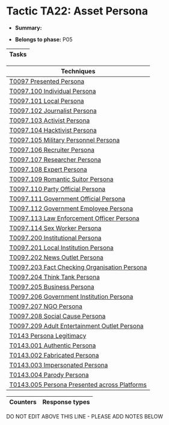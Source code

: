 # Tactic TA22: Asset Persona

* **Summary:** 

* **Belongs to phase:** P05



| Tasks |
| ----- |



| Techniques |
| ---------- |
| [T0097 Presented Persona](../../generated_pages/techniques/T0097.md) |
| [T0097.100 Individual Persona](../../generated_pages/techniques/T0097.100.md) |
| [T0097.101 Local Persona](../../generated_pages/techniques/T0097.101.md) |
| [T0097.102 Journalist Persona](../../generated_pages/techniques/T0097.102.md) |
| [T0097.103 Activist Persona](../../generated_pages/techniques/T0097.103.md) |
| [T0097.104 Hacktivist Persona](../../generated_pages/techniques/T0097.104.md) |
| [T0097.105 Military Personnel Persona](../../generated_pages/techniques/T0097.105.md) |
| [T0097.106 Recruiter Persona](../../generated_pages/techniques/T0097.106.md) |
| [T0097.107 Researcher Persona](../../generated_pages/techniques/T0097.107.md) |
| [T0097.108 Expert Persona](../../generated_pages/techniques/T0097.108.md) |
| [T0097.109 Romantic Suitor Persona](../../generated_pages/techniques/T0097.109.md) |
| [T0097.110 Party Official Persona](../../generated_pages/techniques/T0097.110.md) |
| [T0097.111 Government Official Persona](../../generated_pages/techniques/T0097.111.md) |
| [T0097.112 Government Employee Persona](../../generated_pages/techniques/T0097.112.md) |
| [T0097.113 Law Enforcement Officer Persona](../../generated_pages/techniques/T0097.113.md) |
| [T0097.114 Sex Worker Persona](../../generated_pages/techniques/T0097.114.md) |
| [T0097.200 Institutional Persona](../../generated_pages/techniques/T0097.200.md) |
| [T0097.201 Local Institution Persona](../../generated_pages/techniques/T0097.201.md) |
| [T0097.202 News Outlet Persona](../../generated_pages/techniques/T0097.202.md) |
| [T0097.203 Fact Checking Organisation Persona](../../generated_pages/techniques/T0097.203.md) |
| [T0097.204 Think Tank Persona](../../generated_pages/techniques/T0097.204.md) |
| [T0097.205 Business Persona](../../generated_pages/techniques/T0097.205.md) |
| [T0097.206 Government Institution Persona](../../generated_pages/techniques/T0097.206.md) |
| [T0097.207 NGO Persona](../../generated_pages/techniques/T0097.207.md) |
| [T0097.208 Social Cause Persona](../../generated_pages/techniques/T0097.208.md) |
| [T0097.209 Adult Entertainment Outlet Persona](../../generated_pages/techniques/T0097.209.md) |
| [T0143 Persona Legitimacy](../../generated_pages/techniques/T0143.md) |
| [T0143.001 Authentic Persona](../../generated_pages/techniques/T0143.001.md) |
| [T0143.002 Fabricated Persona](../../generated_pages/techniques/T0143.002.md) |
| [T0143.003 Impersonated Persona](../../generated_pages/techniques/T0143.003.md) |
| [T0143.004 Parody Persona](../../generated_pages/techniques/T0143.004.md) |
| [T0143.005 Persona Presented across Platforms](../../generated_pages/techniques/T0143.005.md) |



| Counters | Response types |
| -------- | -------------- |


DO NOT EDIT ABOVE THIS LINE - PLEASE ADD NOTES BELOW